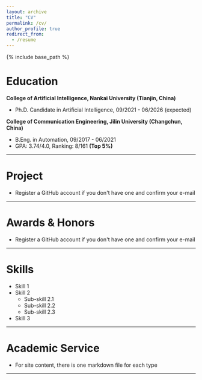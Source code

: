 ```yaml
---
layout: archive
title: "CV"
permalink: /cv/
author_profile: true
redirect_from:
  - /resume
---
```


{% include base_path %}

# Education
**College of Artificial Intelligence, Nankai University (Tianjin, China)**      
- Ph.D. Candidate in Artificial Intelligence, 09/2021 - 06/2026 (expected)    

**College of Communication Engineering, Jilin University (Changchun, China)**   
- B.Eng. in Automation, 09/2017 - 06/2021      
- GPA: 3.74/4.0, Ranking: 8/161 **(Top 5%)**

--------

# Project
- Register a GitHub account if you don't have one and confirm your e-mail

--------

# Awards & Honors
- Register a GitHub account if you don't have one and confirm your e-mail

--------

# Skills
- Skill 1
- Skill 2
  - Sub-skill 2.1
  - Sub-skill 2.2
  - Sub-skill 2.3
- Skill 3

--------

# Academic Service
- For site content, there is one markdown file for each type
    
--------
  
  

